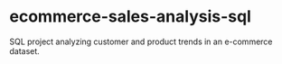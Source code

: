 # ecommerce-sales-analysis-sql
SQL project analyzing customer and product trends in an e-commerce dataset.
